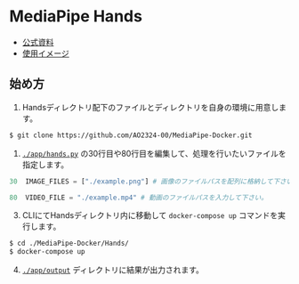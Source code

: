 # MediaPipe Hands

- [公式資料](https://google.github.io/mediapipe/solutions/hands.html)
- [使用イメージ](https://hub.docker.com/r/ao2324/mediapipe)

## 始め方
1. Handsディレクトリ配下のファイルとディレクトリを自身の環境に用意します。
```bash
$ git clone https://github.com/AO2324-00/MediaPipe-Docker.git
```
1. [`./app/hands.py`](https://github.com/AO2324-00/MediaPipe-Docker/blob/main/Hands/app/hands.py) の30行目や80行目を編集して、処理を行いたいファイルを指定します。
```py
30  IMAGE_FILES = ["./example.png"] # 画像のファイルパスを配列に格納して下さい。

80  VIDEO_FILE = "./example.mp4" # 動画のファイルパスを入力して下さい。
```
3. CLIにてHandsディレクトリ内に移動して `docker-compose up` コマンドを実行します。
```bash
$ cd ./MediaPipe-Docker/Hands/
$ docker-compose up
```
4. [`./app/output`](https://github.com/AO2324-00/MediaPipe-Docker/tree/main/Hands/app/output) ディレクトリに結果が出力されます。